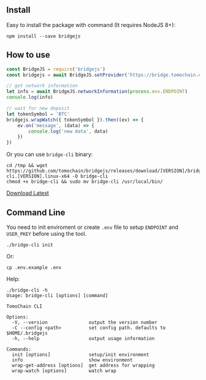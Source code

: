 
## Install
Easy to install the package with command (It requires NodeJS 8+):
```
npm install --save bridgejs
```

## How to use

```javascript
const BridgeJS = require('bridgejs')
const bridgejs = await BridgeJS.setProvider('https://bridge.tomochain.com')

// get network information
let info = await BridgeJS.networkInformation(process.env.ENDPOINT)
console.log(info)

// wait for new deposit
let tokenSymbol = 'BTC'
bridgejs.wrapWatch({ tokenSymbol }).then((ev) => {
    ev.on('message', (data) => {
        console.log('new data', data)
    })
})
```

Or you can use `bridge-cli` binary:
```
cd /tmp && wget https://github.com/tomochain/bridgejs/releases/download/[VERSION]/bridge-cli.[VERSION].linux-x64 -O bridge-cli
chmod +x bridge-cli && sudo mv bridge-cli /usr/local/bin/
```
[Download Latest](https://github.com/tomochain/bridgejs/releases/latest)

## Command Line
You need to init enviroment or create `.env` file to setup `ENDPOINT` and `USER_PKEY` before using the tool.

```
./bridge-cli init
```
Or:

```
cp .env.example .env
```

Help:
```
./bridge-cli -h
Usage: bridge-cli [options] [command]

TomoChain CLI

Options:
  -V, --version               output the version number
  -C --config <path>          set config path. defaults to $HOME/.bridgejs
  -h, --help                  output usage information

Commands:
  init [options]              setup/init environment
  info                        show environment
  wrap-get-address [options]  get address for wrapping
  wrap-watch [options]        watch wrap
```
